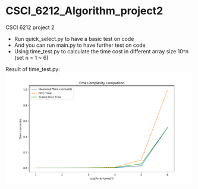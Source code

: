 # CSCI_6212_Algorithm_project2
CSCI 6212 project 2

- Run quick_select.py to have a basic test on code
- And you can run main.py to have further test on code
- Using time_test.py to calculate the time cost in different array size 10^n (set n = 1 ~ 6)

Result of time_test.py:
![result](Figure_1.png)